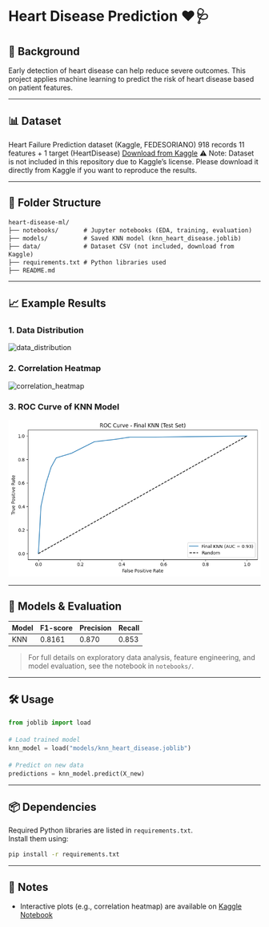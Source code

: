 # Heart Disease Prediction ❤️🩺

## 📌 Background
Early detection of heart disease can help reduce severe outcomes.
This project applies machine learning to predict the risk of heart disease based on patient features.

---

## 📊 Dataset
Heart Failure Prediction dataset (Kaggle, FEDESORIANO)
918 records
11 features + 1 target (HeartDisease)
[Download from Kaggle](https://www.kaggle.com/fedesoriano/heart-failure-prediction)
⚠️ Note: Dataset is not included in this repository due to Kaggle’s license.
Please download it directly from Kaggle if you want to reproduce the results.

---

## 📂 Folder Structure
```
heart-disease-ml/
├── notebooks/       # Jupyter notebooks (EDA, training, evaluation)
├── models/          # Saved KNN model (knn_heart_disease.joblib)
├── data/            # Dataset CSV (not included, download from Kaggle)
├── requirements.txt # Python libraries used
├── README.md

```
---

## 📈 Example Results

### 1. Data Distribution
![data_distribution](images/data_distribution.png)

### 2. Correlation Heatmap
![correlation_heatmap](images/correlation_heatmap.png)

### 3. ROC Curve of KNN Model
![roc_curve](images/roc_curve.png)

---

## 🤖 Models & Evaluation
| Model | F1-score | Precision | Recall |
|-------|---------|----------|-----------|
| KNN     | 0.8161     | 0.870      | 0.853   |

> For full details on exploratory data analysis, feature engineering, and model evaluation, see the notebook in `notebooks/`.

---

## 🛠️ Usage
```python
from joblib import load

# Load trained model
knn_model = load("models/knn_heart_disease.joblib")

# Predict on new data
predictions = knn_model.predict(X_new)
```

---

## 📦 Dependencies
Required Python libraries are listed in `requirements.txt`.  
Install them using:

```bash
pip install -r requirements.txt
```
---

## 📝 Notes
- Interactive plots (e.g., correlation heatmap) are available on [Kaggle Notebook](https://www.kaggle.com/code/enfantksr/heartdisease-prediction)
